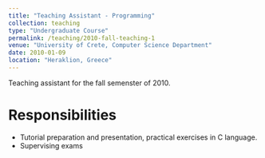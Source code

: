 ```yaml
---
title: "Teaching Assistant - Programming"
collection: teaching
type: "Undergraduate Course"
permalink: /teaching/2010-fall-teaching-1
venue: "University of Crete, Computer Science Department"
date: 2010-01-09
location: "Heraklion, Greece"
---
```


Teaching assistant for the fall semenster of 2010.

Responsibilities
=======
* Tutorial preparation and presentation, practical exercises in C language.
* Supervising exams
